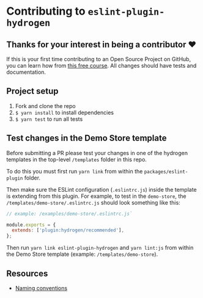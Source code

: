 # Contributing to `eslint-plugin-hydrogen`

## Thanks for your interest in being a contributor ❤️

If this is your first time contributing to an Open Source Project on GitHub, you can learn how from [this free course](https://egghead.io/series/how-to-contribute-to-an-open-source-project-on-github).
All changes should have tests and documentation.

## Project setup

1. Fork and clone the repo
2. `$ yarn install` to install dependencies
3. `$ yarn test` to run all tests

## Test changes in the Demo Store template

Before submitting a PR please test your changes in one of the hydrogen templates in the top-level `/templates` folder in this repo.

To do this you must first run `yarn link` from within the `packages/eslint-plugin` folder.

Then make sure the ESLint configuration (`.eslintrc.js`) inside the template is extending from this plugin. For example, to test in the `demo-store`, the `/templates/demo-store/.eslintrc.js` should look something like this:

```js
// example: /examples/demo-store/.eslintrc.js`

module.exports = {
  extends: ['plugin:hydrogen/recommended'],
};
```

Then run `yarn link eslint-plugin-hydrogen` and `yarn lint:js` from within the Demo Store template (example: `/templates/demo-store`).

## Resources

- [Naming conventions](https://eslint.org/docs/developer-guide/working-with-rules#rule-naming-conventions)
